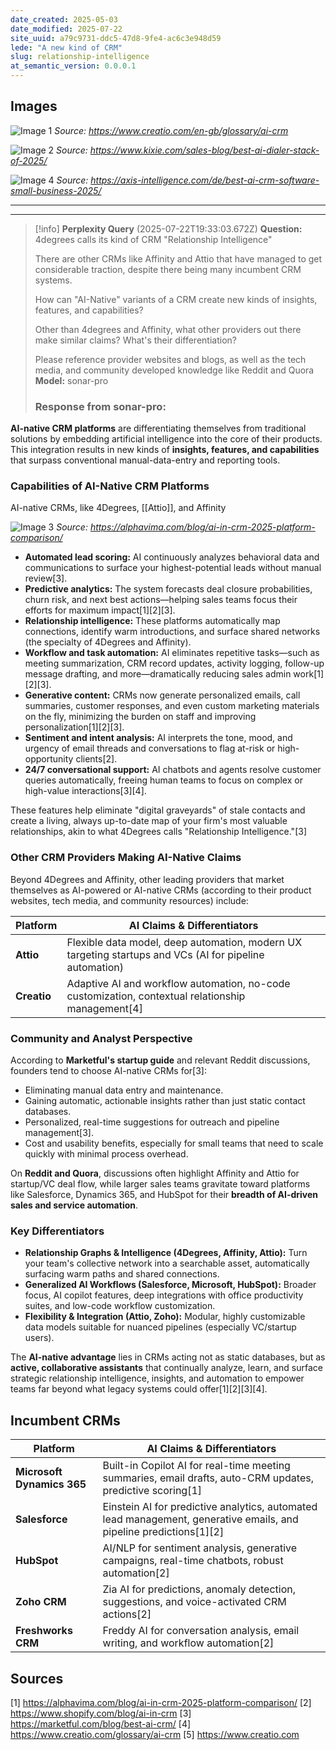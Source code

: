 ```yaml
---
date_created: 2025-05-03
date_modified: 2025-07-22
site_uuid: a79c9731-ddc5-47d8-9fe4-ac6c3e948d59
lede: "A new kind of CRM"
slug: relationship-intelligence
at_semantic_version: 0.0.0.1
---
```



## Images

![Image 1](https://d3a7ykdi65m4cy.cloudfront.net/en/s3fs-public/inline-images/805x805_7benefits-of-AI-in-CRM%20EDIT.png)
*Source: https://www.creatio.com/en-gb/glossary/ai-crm*

![Image 2](https://www.kixie.com/wp-content/uploads/2025/07/www.kixie.com-best-ai-dialer-stack-of-2025-stack-diagram-1024x683.jpg)
*Source: https://www.kixie.com/sales-blog/best-ai-dialer-stack-of-2025/*


![Image 4](https://axis-intelligence.com/wp-content/uploads/2025/07/Best-AI-CRM-software-small-business-2025-comparison-chart-showing-top-9-platforms-with-pricing-and-features-2025.webp)
*Source: https://axis-intelligence.com/de/best-ai-crm-software-small-business-2025/*




***



***
> [!info] **Perplexity Query** (2025-07-22T19:33:03.672Z)
> **Question:**
> 4degrees calls its kind of CRM "Relationship Intelligence"
> 
> There are other CRMs like Affinity and Attio that have managed to get considerable traction, despite there being many incumbent CRM systems.
> 
> How can "AI-Native" variants of a CRM create new kinds of insights, features, and capabilities?  
> 
> Other than 4degrees and Affinity, what other providers out there make similar claims?  What's their differentiation?  
> 
> Please reference provider websites and blogs, as well as the tech media, and community developed knowledge like Reddit and Quora
> **Model:** sonar-pro
> 
> ### **Response from sonar-pro**:

**AI-native CRM platforms** are differentiating themselves from traditional solutions by embedding artificial intelligence into the core of their products. This integration results in new kinds of **insights, features, and capabilities** that surpass conventional manual-data-entry and reporting tools.

### Capabilities of AI-Native CRM Platforms

AI-native CRMs, like 4Degrees, [[Attio]], and Affinity

![Image 3](https://alphavima.com/wp-content/uploads/2025/05/AI-Trends-Across-CRM-Platforms.png)
*Source: https://alphavima.com/blog/ai-in-crm-2025-platform-comparison/*

- **Automated lead scoring:** AI continuously analyzes behavioral data and communications to surface your highest-potential leads without manual review[3].
- **Predictive analytics:** The system forecasts deal closure probabilities, churn risk, and next best actions—helping sales teams focus their efforts for maximum impact[1][2][3].
- **Relationship intelligence:** These platforms automatically map connections, identify warm introductions, and surface shared networks (the specialty of 4Degrees and Affinity).
- **Workflow and task automation:** AI eliminates repetitive tasks—such as meeting summarization, CRM record updates, activity logging, follow-up message drafting, and more—dramatically reducing sales admin work[1][2][3].
- **Generative content:** CRMs now generate personalized emails, call summaries, customer responses, and even custom marketing materials on the fly, minimizing the burden on staff and improving personalization[1][2][3].
- **Sentiment and intent analysis:** AI interprets the tone, mood, and urgency of email threads and conversations to flag at-risk or high-opportunity clients[2].
- **24/7 conversational support:** AI chatbots and agents resolve customer queries automatically, freeing human teams to focus on complex or high-value interactions[3][4].

These features help eliminate "digital graveyards" of stale contacts and create a living, always up-to-date map of your firm's most valuable relationships, akin to what 4Degrees calls "Relationship Intelligence."[3]

### Other CRM Providers Making AI-Native Claims

Beyond 4Degrees and Affinity, other leading providers that market themselves as AI-powered or AI-native CRMs (according to their product websites, tech media, and community resources) include:

| Platform                 | AI Claims & Differentiators                                                                                        |
| ------------------------ | ------------------------------------------------------------------------------------------------------------------ |
| **Attio**                | Flexible data model, deep automation, modern UX targeting startups and VCs (AI for pipeline automation)            |
| **Creatio**              | Adaptive AI and workflow automation, no-code customization, contextual relationship management[4]                  |

### Community and Analyst Perspective

According to **Marketful's startup guide** and relevant Reddit discussions, founders tend to choose AI-native CRMs for[3]:

- Eliminating manual data entry and maintenance.
- Gaining automatic, actionable insights rather than just static contact databases.
- Personalized, real-time suggestions for outreach and pipeline management[3].
- Cost and usability benefits, especially for small teams that need to scale quickly with minimal process overhead.

On **Reddit and Quora**, discussions often highlight Affinity and Attio for startup/VC deal flow, while larger sales teams gravitate toward platforms like Salesforce, Dynamics 365, and HubSpot for their **breadth of AI-driven sales and service automation**.

### Key Differentiators

- **Relationship Graphs & Intelligence (4Degrees, Affinity, Attio):** Turn your team's collective network into a searchable asset, automatically surfacing warm paths and shared connections.
- **Generalized AI Workflows (Salesforce, Microsoft, HubSpot):** Broader focus, AI copilot features, deep integrations with office productivity suites, and low-code workflow customization.
- **Flexibility & Integration (Attio, Zoho):** Modular, highly customizable data models suitable for nuanced pipelines (especially VC/startup users).

The **AI-native advantage** lies in CRMs acting not as static databases, but as **active, collaborative assistants** that continually analyze, learn, and surface strategic relationship intelligence, insights, and automation to empower teams far beyond what legacy systems could offer[1][2][3][4].

## Incumbent CRMs

| Platform                   | AI Claims & Differentiators                                                                                        |
| -------------------------- | ------------------------------------------------------------------------------------------------------------------ |
| **Microsoft Dynamics 365** | Built-in Copilot AI for real-time meeting summaries, email drafts, auto-CRM updates, predictive scoring[1]         |
| **Salesforce**             | Einstein AI for predictive analytics, automated lead management, generative emails, and pipeline predictions[1][2] |
| **HubSpot**                | AI/NLP for sentiment analysis, generative campaigns, real-time chatbots, robust automation[2]                      |
| **Zoho CRM**               | Zia AI for predictions, anomaly detection, suggestions, and voice-activated CRM actions[2]                         |
| **Freshworks CRM**         | Freddy AI for conversation analysis, email writing, and workflow automation[2]                                     |



## Sources

[1] https://alphavima.com/blog/ai-in-crm-2025-platform-comparison/
[2] https://www.shopify.com/blog/ai-in-crm
[3] https://marketful.com/blog/best-ai-crm/
[4] https://www.creatio.com/glossary/ai-crm
[5] https://www.creatio.com

